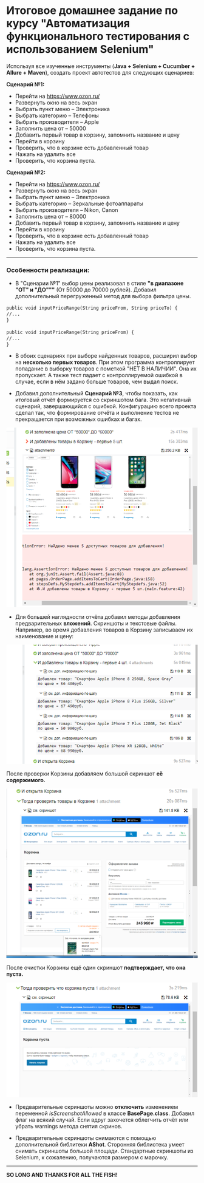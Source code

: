 Итоговое домашнее задание по курсу "Автоматизация функционального тестирования с использованием Selenium"
=

Используя все изученные инструменты (**Java + Selenium + Cucumber + Allure + Maven**), создать проект автотестов для следующих
сценариев:

**Сценарий №1:**

*	Перейти на https://www.ozon.ru/
*	Развернуть окно на весь экран
*	Выбрать пункт меню – Электроника
*	Выбрать категорию – Телефоны
*	Выбрать производителя – Apple
*	Заполнить цена от – 50000
*	Добавить первый товар в корзину, запомнить название и цену
*	Перейти в корзину
*	Проверить, что в корзине есть добавленный товар
*	Нажать на удалить все
*	Проверить, что корзина пуста.

**Сценарий №2:**

*	Перейти на https://www.ozon.ru/
*	Развернуть окно на весь экран
*	Выбрать пункт меню – Электроника
*	Выбрать категорию – Зеркальные фотоаппараты
*	Выбрать производителя – Nikon, Canon
*	Заполнить цена от – 80000
*	Добавить первый товар в корзину, запомнить название и цену
*	Перейти в корзину
*	Проверить, что в корзине есть добавленный товар
*   Нажать на удалить все
*	Проверить, что корзина пуста.

---

### Особенности реализации:

*   В "Сценарии №1" выбор цены реализовал в стиле **"в диапазоне "ОТ" и "ДО"""** (От 50000 до 70000 рублей). 
Добавил дополнительный перегруженный метод для выбора фильтра цены.

```
public void inputPriceRange(String priceFrom, String priceTo) {
//...
}

public void inputPriceRange(String priceFrom) {
//...
}
```

*   В обоих сценариях при выборе найденных товаров, расширил выбор на **несколько первых товаров**.
При этом программа контроллирует попадание в выборку товаров с пометкой "НЕТ В НАЛИЧИИ". Она их пропускает.
А также тест падает с контроллируемой ошибкой в случае, если в нём задано больше товаров, чем выдал поиск.

*   Добавил дополнительный **Сценарий №3**, чтобы показать, как итоговый отчёт формируется со скриншотом бага.
Это негативный сценарий, завершающийся с ошибкой. Конфигурацию всего проекта сделал так, что формирование отчёта 
и выполнение тестов не прекращается при возможных ошибках и багах.

![image](/doc/img/failed_attach.png)

*   Для большей наглядности отчёта добавил методы добавления предварительных **вложений**. Скриншоты и текстовые файлы.
Например, во время добавления товаров в Корзину записываем их наименование и цену:

![image](/doc/img/text_attach.png)

После проверки Корзины добавляем большой скриншот **её содержимого.**

![image](/doc/img/cart_attach.png)

После очистки Корзины ещё один скриншот **подтверждает, что она пуста.**

![image](/doc/img/empty_cart_attach.png)

*   Предварительные скриншоты можно **отключить** изменением переменной _isScreenshotAllowed_ в классе **BasePage.class**.
Добавил флаг на всякий случай. Если вдруг захочется облегчить отчёт или убрать warnings метода снятия скринов.

*   Предварительные скриншоты снимаются с помощью дополнительной библитеки **AShot**. Сторонняя библиотека умеет снимать
скриншоты большой площади. Стандартные скриншоты из Selenium, к сожалению, получаются размером с марочку. 

---

**SO LONG AND THANKS FOR ALL THE FISH!**